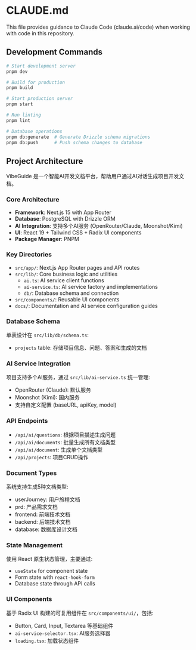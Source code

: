 # CLAUDE.md

This file provides guidance to Claude Code (claude.ai/code) when working with code in this repository.

## Development Commands

```bash
# Start development server
pnpm dev

# Build for production
pnpm build

# Start production server
pnpm start

# Run linting
pnpm lint

# Database operations
pnpm db:generate  # Generate Drizzle schema migrations
pnpm db:push      # Push schema changes to database
```

## Project Architecture

VibeGuide 是一个智能AI开发文档平台，帮助用户通过AI对话生成项目开发文档。

### Core Architecture
- **Framework**: Next.js 15 with App Router
- **Database**: PostgreSQL with Drizzle ORM
- **AI Integration**: 支持多个AI服务 (OpenRouter/Claude, Moonshot/Kimi)
- **UI**: React 19 + Tailwind CSS + Radix UI components
- **Package Manager**: PNPM

### Key Directories
- `src/app/`: Next.js App Router pages and API routes
- `src/lib/`: Core business logic and utilities
  - `ai.ts`: AI service client functions
  - `ai-service.ts`: AI service factory and implementations
  - `db/`: Database schema and connection
- `src/components/`: Reusable UI components
- `docs/`: Documentation and AI service configuration guides

### Database Schema
单表设计在 `src/lib/db/schema.ts`:
- `projects` table: 存储项目信息、问题、答案和生成的文档

### AI Service Integration
项目支持多个AI服务，通过 `src/lib/ai-service.ts` 统一管理:
- OpenRouter (Claude): 默认服务
- Moonshot (Kimi): 国内服务
- 支持自定义配置 (baseURL, apiKey, model)

### API Endpoints
- `/api/ai/questions`: 根据项目描述生成问题
- `/api/ai/documents`: 批量生成所有文档类型
- `/api/ai/document`: 生成单个文档类型
- `/api/projects`: 项目CRUD操作

### Document Types
系统支持生成5种文档类型:
- userJourney: 用户旅程文档
- prd: 产品需求文档
- frontend: 前端技术文档
- backend: 后端技术文档
- database: 数据库设计文档

### State Management
使用 React 原生状态管理，主要通过:
- `useState` for component state
- Form state with `react-hook-form`
- Database state through API calls

### UI Components
基于 Radix UI 构建的可复用组件在 `src/components/ui/`，包括:
- Button, Card, Input, Textarea 等基础组件
- `ai-service-selector.tsx`: AI服务选择器
- `loading.tsx`: 加载状态组件